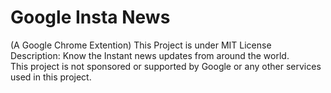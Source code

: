 # Google Insta News
(A Google Chrome Extention)
This Project is under MIT License
</br>Description: Know the Instant news updates from around the world.</br>
This project is not sponsored or supported by Google or any other services used in this project.
